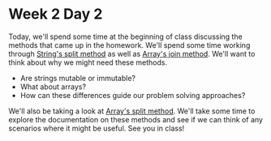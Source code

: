 # Week 2 Day 2

Today, we'll spend some time at the beginning of class discussing the methods 
that came up in the homework. We'll spend some time working through [String's split method](https://developer.mozilla.org/en-US/docs/Web/JavaScript/Reference/Global_Objects/String/split)
as well as [Array's join method](https://developer.mozilla.org/en-US/docs/Web/JavaScript/Reference/Global_Objects/Array/join).
We'll want to think about why we might need these methods.
* Are strings mutable or immutable?
* What about arrays?
* How can these differences guide our problem solving approaches?

We'll also be taking a look at [Array's split method](https://developer.mozilla.org/en-US/docs/Web/JavaScript/Reference/Global_Objects/String/split).
We'll take some time to explore the documentation on these methods and see if
we can think of any scenarios where it might be useful. See you in class!